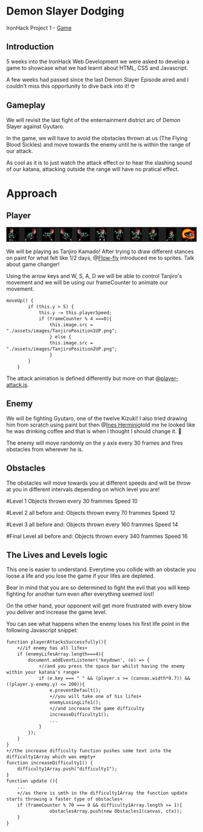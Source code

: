 # Demon Slayer Dodging

IronHack Project 1 - [Game](https://joaomiguelinacio.github.io/demon-slayer-dodging/)

## Introduction

5 weeks into the IronHack Web Development we were asked to develop a game to showcase what we had learnt about HTML, CSS and Javascript. 

A few weeks had passed since the last Demon Slayer Episode aired and I couldn't miss this opportunity to dive back into it! :nerd_face:

## Gameplay

We will revisit the last fight of the enternainment district arc of Demon Slayer against Gyutaro.

In the game, we will have to avoid the obstacles thrown at us (The Flying Blood Sickles) and move towards the enemy until he is within the range of our attack.

As cool as it is to just watch the attack effect or to hear the slashing sound of our katana, attacking outside the range will have no pratical effect. 

# Approach

## Player
![Tanjiro](./assets/images/read-me-tanjiro.png)

We will be playing as Tanjiro Kamado! After trying to draw different stances on paint for what felt like 1/2 days, @[Flow-fly](https://github.com/Flow-Fly) introduced me to sprites. Talk about game changer!

Using the arrow keys and W, S, A, D we will be able to control Tanjiro's movement and we will be using our frameCounter to animate our movement.

```
moveUp() {
		if (this.y > 5) {
			this.y -= this.playerSpeed;
            if (frameCounter % 4 ===0){
                this.image.src = "./assets/images/TanjiroPosition1UP.png";
                } else {
                this.image.src = "./assets/images/TanjiroPosition2UP.png";
                }
		}
	}
```

The attack animation is defined differently but more on that @[player-attack.js](https://github.com/joaoMiguelInacio/demon-slayer-dodging/blob/main/javascript/player-attack.js).

## Enemy

We will be fighting Gyutaro, one of the twelve Kizuki! I also tried drawing him from scratch using paint but then @[Ines Herminio](https://github.com/inesherminio)told me he looked like he was drinking coffee and that is when I thought I should change it. :rofl:

The enemy will move randomly on the y axis every 30 frames and fires obstacles from wherever he is.

## Obstacles

The obstacles will move towards you at different speeds and will be throw at you in different intervals depending on which level you are!

#Level 1
Objects thrown every 30 frammes
Speed 10

#Level 2 all before and:
Objects thrown every 70 frammes
Speed 12

#Level 3 all before and:
Objects thrown every 160 frammes
Speed 14

#Final Level all before and:
Objects thrown every 340 frammes
Speed 16

## The Lives and Levels logic

This one is easier to understand. Everytime you collide with an obstacle you loose a life and you lose the game if your lifes are depleted.

Bear in mind that you are so determined to fight the evil that you will keep fighting for another turn even after everything seemed lost!

On the other hand, your opponent will get more frustrated with every blow you deliver and increase the game level.

You can see what happens when the enemy loses his first life point in the following Javascript snippet:

```
function playerAttacksSuccessfully(){
    +//if enemy has all lifes+
    if (enemyLifesArray.length===4){
        document.addEventListener('keydown', (e) => {
            +//and you press the space bar whilst having the enemy within your katana's range+
            if (e.key === " " && (player.x >= (canvas.width*0.7)) && ((player.y-enemy.y) <= 200)){
                e.preventDefault();
                +//you will take one of his lifes+
                enemyLosingLife1();
                +//and increase the game difficulty
                increaseDifficulty1();
                ...
            }
        });
    }
}
+//the increase difficulty function pushes some text into the difficulty1Array which was empty+
function increaseDifficulty1() {
    difficulty1Array.push("difficulty1");
}
function update (){ 
    ...
    +//as there is smth in the difficulty1Array the function update starts throwing a faster type of obstacles+
    if (frameCounter % 70 === 0 && difficulty1Array.length >= 1){
                obstaclesArray.push(new Obstacles1(canvas, ctx));
    }
}
```